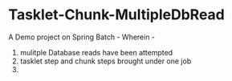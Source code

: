 # Tasklet-Chunk-MultipleDbRead

A Demo project on Spring Batch -
Wherein -
  1. mulitple Database reads have been attempted
  2. tasklet step and chunk steps brought under one job
  3. 
